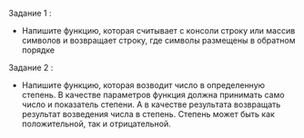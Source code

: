 Задание 1 :
- Напишите функцию, которая считывает с консоли строку или массив символов и возвращает строку, где символы размещены в обратном порядке

Задание 2 :
- Напишите функцию, которая возводит число в определенную степень. В качестве параметров функция должна принимать само число и показатель степени. А в качестве результата возвращать результат возведения числа в степень. Степень может быть как положительной, так и отрицательной.
